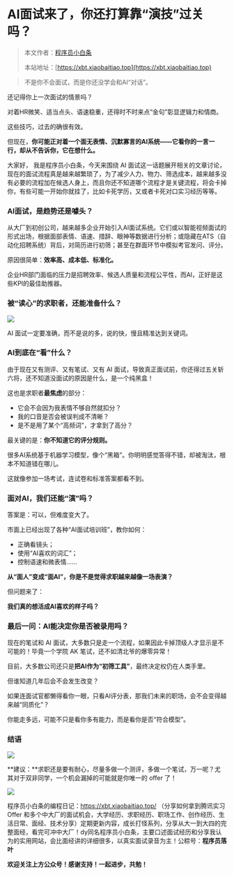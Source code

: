 # AI面试来了，你还打算靠“演技”过关吗？

> 本文作者：[程序员小白条](https://github.com/luoye6)
>
> 本站地址：[https://xbt.xiaobaitiao.top](https://xbt.xiaobaitiao.top)

> 不是你不会面试，而是你还没学会和AI“对话”。

还记得你上一次面试的情景吗？

对着HR微笑、适当点头、语速稳重，还得时不时来点“金句”彰显逻辑力和情商。

这些技巧，过去的确很有效。

但现在，**你可能正对着一个面无表情、沉默寡言的AI系统——它看你的一言一行，却从不告诉你，它在想什么。**

大家好， 我是程序员小白条，今天来围绕 AI 面试这一话题展开相关的文章讨论，现在的面试流程真是越来越繁琐了，为了减少人力、物力、筛选成本，越来越多没有必要的流程加在候选人身上，而且你还不知道哪个流程才是关键流程，将会卡掉你，有些可能一开始你就挂了，比如卡死学历，又或者卡死对口实习经历等等。

### AI面试，是趋势还是噱头？

从大厂到初创公司，越来越多企业开始引入AI面试系统。它们或以智能视频面试的形式出场，根据面部表情、语速、措辞、眼神等数据进行分析；或隐藏在ATS（自动化招聘系统）背后，对简历进行初筛；甚至在群面环节中模拟考官发问、评分。

原因很简单：**效率高、成本低、标准化。**

企业HR部门面临的压力是招聘效率、候选人质量和流程公平性，而AI，正好是这些KPI的最佳助推器。

### 被“读心”的求职者，还能准备什么？

![](https://pic.yupi.icu/5563/202508191936665.png)

AI 面试一定要准确，而不是说的多，说的快，慢且精准达到关键词。

### AI到底在“看”什么？

由于现在又有测评、又有笔试、又有 AI 面试，导致真正面试前，你还得过五关斩六将，还不知道没面试的原因是什么，是一个纯黑盒！

这也是求职者**最焦虑**的部分：

- 它会不会因为我表情不够自然就扣分？
- 我的口音是否会被误判成不清晰？
- 是不是用了某个“高频词”，才拿到了高分？

最关键的是：**你不知道它的评分规则。**

很多AI系统基于机器学习模型，像个“黑箱”。你明明感觉答得不错，却被淘汰，根本不知道错在哪儿。

这就像参加一场考试，连试卷和标准答案都看不到。

### 面对AI，我们还能“演”吗？

答案是：可以，但难度变大了。

市面上已经出现了各种“AI面试培训班”，教你如何：

- 正确看镜头；
- 使用“AI喜欢的词汇”；
- 控制语速和微表情……

**从“面人”变成“面AI”，你是不是觉得求职越来越像一场表演？**

但问题来了：

**我们真的想活成AI喜欢的样子吗？**

### 最后一问：AI能决定你是否被录用吗？

现在的笔试和 AI 面试，大多数只是走一个流程，如果因此卡掉顶级人才显示是不可能的！毕竟一个学院 AK 笔试，还不如清北爷的爆零异常！

目前，大多数公司还只是**把AI作为“初筛工具”**，最终决定权仍在人类手里。

但谁知道几年后会不会发生改变？

如果连面试官都懒得看你一眼，只看AI评分表，那我们未来的职场，会不会变得越来越“同质化”？

你能走多远，可能不只是看你多有能力，而是看你是否“符合模型”。

### 结语

![](https://pic.yupi.icu/5563/202508191941594.png)

**建议：**求职还是要有耐心，尽量多做一个测评，多做一个笔试，万一呢？尤其对于双非同学，一个机会漏掉的可能就是你唯一的 offer 了！

![](https://pic.yupi.icu/5563/202508191945231.png)

程序员小白条的编程日记：https://xbt.xiaobaitiao.top/ （分享如何拿到腾讯实习 Offer 和多个中大厂的面试机会，大学经历、求职经历、职场工作、创作经历、生活日常、面经、技术分享）定期更新内容，成长打怪系列，分享从大一到大四的完整面经，看完可冲中大厂！dy同名程序员小白条，主要口述面试经历和分享我认为的实用网站，会比面经讲的详细很多，以真实面试录音为主！公粽号：**程序员落叶**

**欢迎关注上方公众号！感谢支持！一起进步，共勉！**